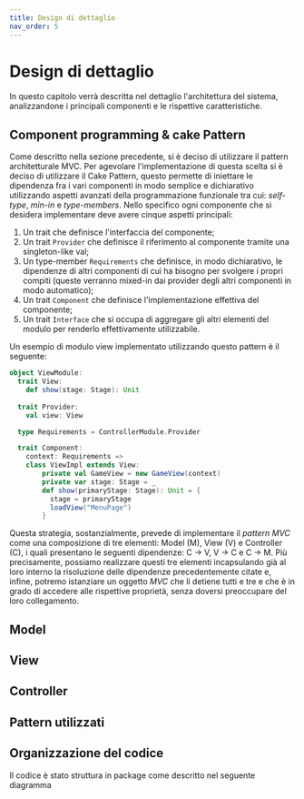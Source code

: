 ```yaml
---
title: Design di dettaglio
nav_order: 5
---
```


# Design di dettaglio

In questo capitolo verrà descritta nel dettaglio l'architettura del sistema, analizzandone i principali componenti e le 
rispettive caratteristiche.

## Component programming & cake Pattern
Come descritto nella sezione precedente, si è deciso di utilizzare il pattern architetturale MVC. Per agevolare l'implementazione di 
questa scelta si è deciso di utilizzare il Cake Pattern, questo permette di iniettare le dipendenza fra i vari componenti in modo 
semplice e dichiarativo utilizzando aspetti avanzati della programmazione funzionale tra cui: *self-type*, *min-in* e *type-members*.
Nello specifico ogni componente che si desidera implementare deve avere cinque aspetti principali:
1. Un trait che definisce l'interfaccia del componente;
2. Un trait `Provider` che definisce il riferimento al componente tramite una singleton-like val;
3. Un type-member `Requirements` che definisce, in modo dichiarativo, le dipendenze di altri componenti di cui ha bisogno per svolgere 
i propri compiti (queste verranno mixed-in dai provider degli altri componenti in modo automatico);
4. Un trait `Component` che definisce l'implementazione effettiva del componente;
5. Un trait `Interface` che si occupa di aggregare gli altri elementi del modulo per renderlo effettivamente utilizzabile.

Un esempio di modulo view implementato utilizzando questo pattern è il seguente:

```scala
object ViewModule:
  trait View:
    def show(stage: Stage): Unit
  
  trait Provider:
    val view: View

  type Requirements = ControllerModule.Provider

  trait Component:
    context: Requirements =>
    class ViewImpl extends View:
        private val GameView = new GameView(context)
        private var stage: Stage = _
        def show(primaryStage: Stage): Unit = {
          stage = primaryStage
          loadView("MenuPage")
        }
```

Questa strategia, sostanzialmente, prevede di implementare il *pattern MVC* come una composizione di tre elementi: Model (M), View (V) 
e Controller (C), i quali presentano le seguenti dipendenze: C -> V, V -> C e C -> M.
Più precisamente, possiamo realizzare questi tre elementi incapsulando già al loro interno la risoluzione delle dipendenze 
precedentemente citate e, infine, potremo istanziare un oggetto *MVC* che li detiene tutti e tre e che è in grado di accedere alle 
rispettive proprietà, senza doversi preoccupare del loro collegamento.

## Model

## View

## Controller

## Pattern utilizzati

## Organizzazione del codice
Il codice è stato struttura in package come descritto nel seguente diagramma